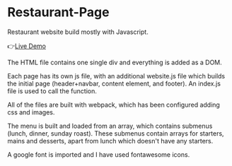 # Restaurant-Page

Restaurant website build mostly with Javascript.

:point_right:[Live Demo](https://superjim.github.io/Restaurant-Page/)

The HTML file contains one single div and everything is added as a DOM.

Each page has its own js file, with an additional website.js file which builds the initial page (header+navbar, content element, and footer).
An index.js file is used to call the function.

All of the files are built with webpack, which has been configured adding css and images.

The menu is built and loaded from an array, which contains submenus (lunch, dinner, sunday roast).
These submenus contain arrays for starters, mains and desserts, apart from lunch which doesn't have any starters.

A google font is imported and I have used fontawesome icons.
